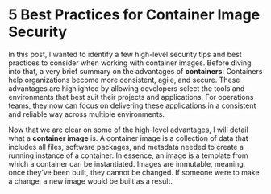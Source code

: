 # 5 Best Practices for Container Image Security

In this post, I wanted to identify a few high-level security tips and best practices to consider when working with container images. Before diving into that, a very brief summary on the advantages of **containers**: Containers help organizations become more consistent, agile, and secure. These advantages are highlighted by allowing developers select the tools and environments that best suit their projects and applications. For operations teams, they now can focus on delivering these applications in a consistent and reliable way across multiple environments. 

Now that we are clear on some of the high-level advantages, I will detail what a **container image** is. A container image is a collection of data that includes all files, software packages, and metadata needed to create a running instance of a container. In essence, an image is a template from which a container can be instantiated. Images are immutable, meaning, once they’ve been built, they cannot be changed. If someone were to make a change, a new image would be built as a result.